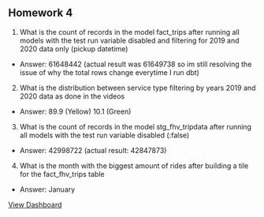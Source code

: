 ## Homework 4


1. What is the count of records in the model fact_trips after running all models with the test run variable disabled and filtering for 2019 and 2020 data only (pickup datetime)

- Answer: 61648442 (actual result was 61649738 so im still resolving the issue of why the total rows change everytime I run dbt)

2. What is the distribution between service type filtering by years 2019 and 2020 data as done in the videos

- Answer: 89.9 (Yellow) 10.1 (Green)

3. What is the count of records in the model stg_fhv_tripdata after running all models with the test run variable disabled (:false)

- Answer: 42998722 (actual result: 42847873)

4. What is the month with the biggest amount of rides after building a tile for the fact_fhv_trips table

- Answer: January

[View Dashboard](https://lookerstudio.google.com/s/jzVTMV_M3kI)
